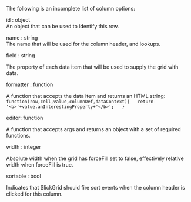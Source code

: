 The following is an incomplete list of column options:  

id : object  
    An object that can be used to identify this row.  

name : string  
    The name that will be used for the column header, and lookups.  

field : string  

The property of each data item that will be used to supply the grid with data.  

formatter : function  

  A function that accepts the data item and returns an HTML string:
`function(row,cell,value,columnDef,dataContext){  
  return '<b>'+value.anInterestingProperty+'</b>';  
}  `  

editor: function  

  A function that accepts args and returns an object with a set of required functions.   

width : integer  

  Absolute width when the grid has forceFill set to false, effectively relative width when forceFill is true.  

sortable : bool  

  Indicates that SlickGrid should fire sort events when the column header is clicked for this column.  